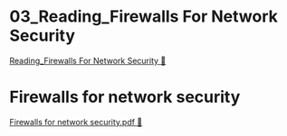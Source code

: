 # 03_Reading_Firewalls For Network Security

[Reading_Firewalls For Network Security &#128279;](https://www.coursera.org/learn/introduction-to-security-principles-in-cloud-computing/supplement/mDTwd/firewalls-for-network-security)

# Firewalls for network security

[Firewalls for network security.pdf 🔗](https://1drv.ms/b/c/526c45566c8c239a/EZDaO5em9EZEsANHcOIWHSwB9jeJ7UmOxB2Xh40ssNtCog?e=mz9Pe1)
